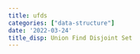 ```yaml
---
title: ufds
categories: ["data-structure"]
date: '2022-03-24'
title_disp: Union Find Disjoint Set
---
```


